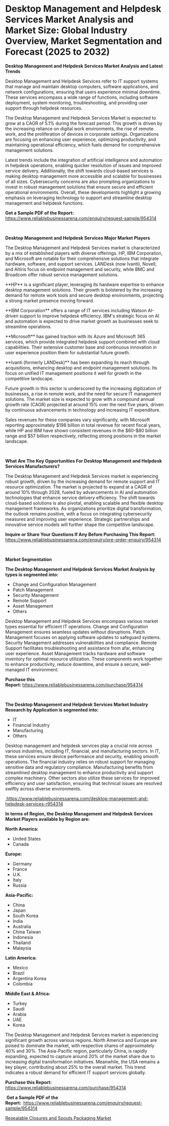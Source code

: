 <p><h1>Desktop Management and Helpdesk Services Market Analysis and Market Size: Global Industry Overview, Market Segmentation and Forecast (2025 to 2032)</h1></p><p><strong>Desktop Management and Helpdesk Services Market Analysis and Latest Trends</strong></p>
<p><p>Desktop Management and Helpdesk Services refer to IT support systems that manage and maintain desktop computers, software applications, and network configurations, ensuring that users experience minimal downtime. These services encompass a wide range of functions, including software deployment, system monitoring, troubleshooting, and providing user support through helpdesk resources.</p><p>The Desktop Management and Helpdesk Services Market is expected to grow at a CAGR of 5.1% during the forecast period. This growth is driven by the increasing reliance on digital work environments, the rise of remote work, and the proliferation of devices in corporate settings. Organizations are focusing on enhancing user experience, optimizing productivity, and maintaining operational efficiency, which fuels demand for comprehensive management solutions. </p><p>Latest trends include the integration of artificial intelligence and automation in helpdesk operations, enabling quicker resolution of issues and improved service delivery. Additionally, the shift towards cloud-based services is making desktop management more accessible and scalable for businesses of all sizes. Cybersecurity concerns are also prompting organizations to invest in robust management solutions that ensure secure and efficient operational environments. Overall, these developments highlight a growing emphasis on leveraging technology to support and streamline desktop management and helpdesk functions.</p></p>
<p><strong>Get a Sample PDF of the Report:&nbsp;</strong> <a href="https://www.reliablebusinessarena.com/enquiry/request-sample/954314?utm_campaign=2182&utm_medium=2&utm_source=Github&utm_content=ia&utm_term=07032025&utm_id=desktop-management-and-helpdesk-services">https://www.reliablebusinessarena.com/enquiry/request-sample/954314</a></p>
<p>&nbsp;</p>
<p><strong>Desktop Management and Helpdesk Services Major Market Players</strong></p>
<p><p>The Desktop Management and Helpdesk Services market is characterized by a mix of established players with diverse offerings. HP, IBM Corporation, and Microsoft are notable for their comprehensive solutions that integrate hardware, software, and support services. LANDesk (now Ivanti), Novell, and Altiris focus on endpoint management and security, while BMC and Broadcom offer robust service management solutions.</p><p>**HP** is a significant player, leveraging its hardware expertise to enhance desktop management solutions. Their growth is bolstered by the increasing demand for remote work tools and secure desktop environments, projecting a strong market presence moving forward. </p><p>**IBM Corporation** offers a range of IT services including Watson AI-driven support to improve helpdesk efficiency. IBM's strategic focus on AI and automation is expected to drive market growth as businesses seek to streamline operations.</p><p>**Microsoft** has gained traction with its Azure and Microsoft 365 services, which provide integrated helpdesk support combined with cloud capabilities. Their extensive customer base and continuous innovation in user experience position them for substantial future growth.</p><p>**Ivanti (formerly LANDesk)** has been expanding its reach through acquisitions, enhancing desktop and endpoint management solutions. Its focus on unified IT management positions it well for growth in the competitive landscape.</p><p>Future growth in this sector is underscored by the increasing digitization of businesses, a rise in remote work, and the need for secure IT management solutions. The market size is expected to grow with a compound annual growth rate (CAGR) projected at around 15% over the next five years, driven by continuous advancements in technology and increasing IT expenditure.</p><p>Sales revenues for these companies vary significantly, with Microsoft reporting approximately $198 billion in total revenue for recent fiscal years, while HP and IBM have shown consistent revenues in the $60-$80 billion range and $57 billion respectively, reflecting strong positions in the market landscape.</p></p>
<p>&nbsp;</p>
<p><strong>What Are The Key Opportunities For Desktop Management and Helpdesk Services Manufacturers?</strong></p>
<p><p>The Desktop Management and Helpdesk Services market is experiencing robust growth, driven by the increasing demand for remote support and IT resource optimization. The market is projected to expand at a CAGR of around 10% through 2028, fueled by advancements in AI and automation technologies that enhance service delivery efficiency. The shift towards cloud-based solutions is also pivotal, enabling scalable and flexible desktop management frameworks. As organizations prioritize digital transformation, the outlook remains positive, with a focus on integrating cybersecurity measures and improving user experience. Strategic partnerships and innovative service models will further shape the competitive landscape.</p></p>
<p><strong>Inquire or Share Your Questions If Any Before Purchasing This Report:</strong> <a href="https://www.reliablebusinessarena.com/enquiry/pre-order-enquiry/954314?utm_campaign=2182&utm_medium=2&utm_source=Github&utm_content=ia&utm_term=07032025&utm_id=desktop-management-and-helpdesk-services">https://www.reliablebusinessarena.com/enquiry/pre-order-enquiry/954314</a></p>
<p>&nbsp;</p>
<p><strong>Market Segmentation</strong></p>
<p><strong>The Desktop Management and Helpdesk Services Market Analysis by types is segmented into:</strong></p>
<p><ul><li>Change and Configuration Management</li><li>Patch Management</li><li>Security Management</li><li>Remote Support</li><li>Asset Management</li><li>Others</li></ul></p>
<p><p>Desktop Management and Helpdesk Services encompass various market types essential for efficient IT operations. Change and Configuration Management ensures seamless updates without disruptions. Patch Management focuses on applying software updates to safeguard systems. Security Management addresses vulnerabilities and compliance. Remote Support facilitates troubleshooting and assistance from afar, enhancing user experience. Asset Management tracks hardware and software inventory for optimal resource utilization. These components work together to enhance productivity, reduce downtime, and ensure a secure, well-managed IT environment.</p></p>
<p><strong>Purchase this Report:&nbsp;</strong><a href="https://www.reliablebusinessarena.com/purchase/954314?utm_campaign=2182&utm_medium=2&utm_source=Github&utm_content=ia&utm_term=07032025&utm_id=desktop-management-and-helpdesk-services">https://www.reliablebusinessarena.com/purchase/954314</a></p>
<p>&nbsp;</p>
<p><strong>The Desktop Management and Helpdesk Services Market Industry Research by Application is segmented into:</strong></p>
<p><ul><li>IT</li><li>Financial Industry</li><li>Manufacturing</li><li>Others</li></ul></p>
<p><p>Desktop management and helpdesk services play a crucial role across various industries, including IT, financial, and manufacturing sectors. In IT, these services ensure device performance and security, enabling smooth operations. The financial industry relies on robust support for managing sensitive data and regulatory compliance. Manufacturing benefits from streamlined desktop management to enhance productivity and support complex machinery. Other sectors also utilize these services for improved efficiency and user satisfaction, ensuring that technical issues are resolved swiftly across diverse environments.</p></p>
<p><a href="https://www.reliablebusinessarena.com/desktop-management-and-helpdesk-services-r954314?utm_campaign=2182&utm_medium=2&utm_source=Github&utm_content=ia&utm_term=07032025&utm_id=desktop-management-and-helpdesk-services">&nbsp;https://www.reliablebusinessarena.com/desktop-management-and-helpdesk-services-r954314</a></p>
<p><strong>In terms of Region, the Desktop Management and Helpdesk Services Market Players available by Region are:</strong></p>
<p>
    <p> <strong> North America: </strong>
        <ul>
            <li>United States</li>
            <li>Canada</li>
        </ul>
        </p> 
    <p> <strong> Europe: </strong>
        <ul>
            <li>Germany</li>
            <li>France</li>
            <li>U.K.</li>
            <li>Italy</li>
            <li>Russia</li>
        </ul>
        </p> 
    <p> <strong> Asia-Pacific: </strong>
        <ul>
            <li>China</li>
            <li>Japan</li>
            <li>South Korea</li>
            <li>India</li>
            <li>Australia</li>
            <li>China Taiwan</li>
            <li>Indonesia</li>
            <li>Thailand</li>
            <li>Malaysia</li>
        </ul>
        </p> 
    <p> <strong> Latin America: </strong>
        <ul>
            <li>Mexico</li>
            <li>Brazil</li>
            <li>Argentina Korea</li>
            <li>Colombia</li>
        </ul>
        </p> 
    <p> <strong> Middle East & Africa: </strong>
        <ul>
            <li>Turkey</li>
            <li>Saudi</li>
            <li>Arabia</li>
            <li>UAE</li>
            <li>Korea</li>
        </ul>
    </p>
    </p>
<p><p>The Desktop Management and Helpdesk Services market is experiencing significant growth across various regions. North America and Europe are poised to dominate the market, with respective shares of approximately 40% and 30%. The Asia-Pacific region, particularly China, is rapidly expanding, expected to capture around 20% of the market share due to increasing digital transformation initiatives. Meanwhile, the USA remains a key player, contributing about 25% to the overall market. This trend indicates a robust demand for efficient IT support services globally.</p></p>
<p><strong>Purchase this Report: </strong><a href="https://www.reliablebusinessarena.com/purchase/954314?utm_campaign=2182&utm_medium=2&utm_source=Github&utm_content=ia&utm_term=07032025&utm_id=desktop-management-and-helpdesk-services">https://www.reliablebusinessarena.com/purchase/954314</a></p>
<p>&nbsp;<strong>Get a Sample PDF of the Report:&nbsp;&nbsp;</strong><a href="https://www.reliablebusinessarena.com/enquiry/request-sample/954314?utm_campaign=2182&utm_medium=2&utm_source=Github&utm_content=ia&utm_term=07032025&utm_id=desktop-management-and-helpdesk-services">https://www.reliablebusinessarena.com/enquiry/request-sample/954314</a></p>
<p><strong></strong></p>
<p><p><a href="https://github.com/tona7vba/Market-Research-Report-List-1/blob/main/resealable-closures-and-spouts-packaging-market.md?utm_campaign=2182&utm_medium=2&utm_source=Github&utm_content=ia&utm_term=07032025&utm_id=desktop-management-and-helpdesk-services">Resealable Closures and Spouts Packaging Market</a></p></p>